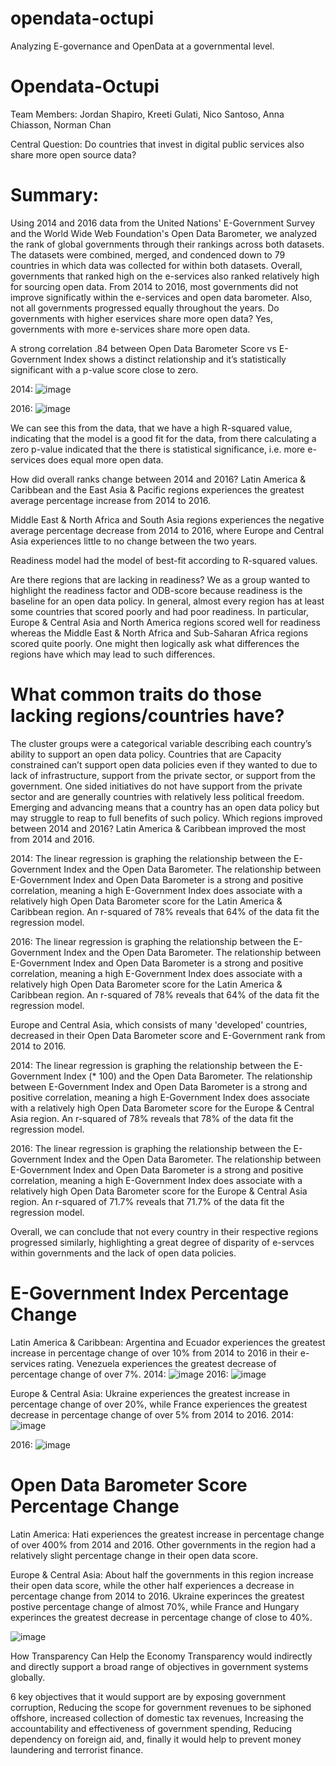 # opendata-octupi
Analyzing E-governance and OpenData at a governmental level.


# Opendata-Octupi
Team Members: Jordan Shapiro, Kreeti Gulati, Nico Santoso, Anna Chiasson, Norman Chan

Central Question: Do countries that invest in digital public services also share more open source data?

# Summary:
Using 2014 and 2016 data from the United Nations' E-Government Survey and the World Wide Web Foundation's Open Data Barometer, we analyzed the rank of global governments through their rankings across both datasets.
The datasets were combined, merged, and condenced down to 79 countries in which data was collected for within both datasets.
Overall, governments that ranked high on the e-services also ranked relatively high for sourcing open data.
From 2014 to 2016, most governments did not improve significatly within the e-services and open data barometer. Also, not all governments progressed equally throughout the years.
Do governments with higher eservices share more open data?
Yes, governments with more e-services share more open data.

A strong correlation .84 between Open Data Barometer Score vs E-Government Index shows a distinct relationship and it’s statistically significant with a p-value score close to zero.

2014:
![image](https://user-images.githubusercontent.com/79419060/122600395-90b34580-d024-11eb-939a-204c276ddf85.png)

2016:
![image](https://user-images.githubusercontent.com/79419060/122600436-9b6dda80-d024-11eb-9dc0-097e9f748627.png)


We can see this from the data, that we have a high R-squared value, indicating that the model is a good fit for the data, from there calculating a zero p-value indicated that the there is statistical significance, i.e. more e-services does equal more open data.

How did overall ranks change between 2014 and 2016?
Latin America & Caribbean and the East Asia & Pacific regions experiences the greatest average percentage increase from 2014 to 2016.

Middle East & North Africa and South Asia regions experiences the negative average percentage decrease from 2014 to 2016, where Europe and Central Asia experiences little to no change between the two years.

Readiness model had the model of best-fit according to R-squared values.

Are there regions that are lacking in readiness?
We as a group wanted to highlight the readiness factor and ODB-score because readiness is the baseline for an open data policy. In general, almost every region has at least some countries that scored poorly and had poor readiness. In particular, Europe & Central Asia and North America regions scored well for readiness whereas the Middle East & North Africa and Sub-Saharan Africa regions scored quite poorly. One might then logically ask what differences the regions have which may lead to such differences.

# What common traits do those lacking regions/countries have?

The cluster groups were a categorical variable describing each country’s ability to support an open data policy. Countries that are Capacity constrained can’t support open data policies even if they wanted to due to lack of infrastructure, support from the private sector, or support from the government. One sided initiatives do not have support from the private sector and are generally countries with relatively less political freedom. Emerging and advancing means that a country has an open data policy but may struggle to reap to full benefits of such policy.
Which regions improved between 2014 and 2016?
Latin America & Caribbean improved the most from 2014 and 2016.

2014: The linear regression is graphing the relationship between the E-Government Index and the Open Data Barometer. The relationship between E-Government Index and Open Data Barometer is a strong and positive correlation, meaning a high E-Government Index does associate with a relatively high Open Data Barometer score for the Latin America & Caribbean region. An r-squared of 78% reveals that 64% of the data fit the regression model.

2016: The linear regression is graphing the relationship between the E-Government Index and the Open Data Barometer. The relationship between E-Government Index and Open Data Barometer is a strong and positive correlation, meaning a high E-Government Index does associate with a relatively high Open Data Barometer score for the Latin America & Caribbean region. An r-squared of 78% reveals that 64% of the data fit the regression model.

Europe and Central Asia, which consists of many 'developed' countries, decreased in their Open Data Barometer score and E-Government rank from 2014 to 2016.

2014: The linear regression is graphing the relationship between the E-Government Index (* 100) and the Open Data Barometer. The relationship between E-Government Index and Open Data Barometer is a strong and positive correlation, meaning a high E-Government Index does associate with a relatively high Open Data Barometer score for the Europe & Central Asia region. An r-squared of 78% reveals that 78% of the data fit the regression model.

2016: The linear regression is graphing the relationship between the E-Government Index and the Open Data Barometer. The relationship between E-Government Index and Open Data Barometer is a strong and positive correlation, meaning a high E-Government Index does associate with a relatively high Open Data Barometer score for the Europe & Central Asia region. An r-squared of 71.7% reveals that 71.7% of the data fit the regression model.

Overall, we can conclude that not every country in their respective regions progressed similarly, highlighting a great degree of disparity of e-servces within governments and the lack of open data policies.

# E-Government Index Percentage Change

Latin America & Caribbean: Argentina and Ecuador experiences the greatest increase in percentage change of over 10% from 2014 to 2016 in their e-services rating. Venezuela experiences the greatest decrease of percentage change of over 7%.
2014:
![image](https://user-images.githubusercontent.com/79419060/122600503-bc363000-d024-11eb-899b-8d6f23e863cc.png)
2016:
![image](https://user-images.githubusercontent.com/79419060/122600539-c821f200-d024-11eb-9156-65e7bb83c27b.png)

Europe & Central Asia: Ukraine experiences the greatest increase in percentage change of over 20%, while France experiences the greatest decrease in percentage change of over 5% from 2014 to 2016.
2014:
![image](https://user-images.githubusercontent.com/79419060/122600606-dff97600-d024-11eb-9045-0b4bff551492.png)

2016:
![image](https://user-images.githubusercontent.com/79419060/122600613-e556c080-d024-11eb-8639-5a7404563155.png)

# Open Data Barometer Score Percentage Change

Latin America: Hati experiences the greatest increase in percentage change of over 400% from 2014 and 2016. Other governments in the region had a relatively slight percentage change in their open data score.

Europe & Central Asia: About half the governments in this region increase their open data score, while the other half experiences a decrease in percentage change from 2014 to 2016. Ukraine experinces the greatest postive percentage change of almost 70%, while France and Hungary experinces the greatest decrease in percentage change of close to 40%.

![image](https://user-images.githubusercontent.com/79419060/122601283-e76d4f00-d025-11eb-9ea2-20e22805214b.png)


How Transparency Can Help the Economy
Transparency would indirectly and directly support a broad range of objectives in government systems globally.

6 key objectives that it would support are by exposing government corruption, Reducing the scope for government revenues to be siphoned offshore, increased collection of domestic tax revenues, Increasing the accountability and effectiveness of government spending, Reducing dependency on foreign aid, and, finally it would help to prevent money laundering and terrorist finance.
